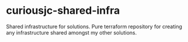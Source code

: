 # curiousjc-shared-infra

Shared infrastructure for solutions.  Pure terraform repository for creating any infrastructure shared amongst my other solutions.

